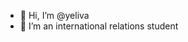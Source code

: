 - 👋 Hi, I’m @yeliva
- 🌱 I’m an international relations student

<!---
yeliva/yeliva is a ✨ special ✨ repository because its `README.md` (this file) appears on your GitHub profile.
You can click the Preview link to take a look at your changes.
--->
